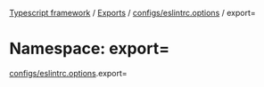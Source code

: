 [Typescript framework](../index.md) / [Exports](../modules.md) / [configs/eslintrc.options](configs_eslintrc_options.md) / export=

# Namespace: export=

[configs/eslintrc.options](configs_eslintrc_options.md).export=
